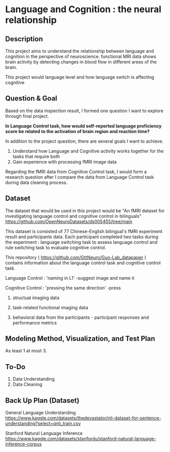 # Language and Cognition : the neural relationship

## Description

This project aims to understand the relationship between language and cognition in the perspective of neuroscience. functional MRI data shows brain activity by detecting changes in blood flow in different areas of the brain.

This project would 
language level and how language switch is affecting cognitive 


## Question & Goal
Based on the data inspection result, I formed one question I want to explore through final project.

**In Language Control task, how would self-reported language proficiency score be related to the activation of brain region and reaction time?**

In addition to the project question, there are several goals I want to achieve.

1. Understand how Language and Cognitive activity works together for the tasks that require both
2. Gain experience with processing fMRI image data

Regarding the fMRI data from Cognitive Control task, I would form a research question after I compare the data from Language Control task during data cleaning process.

## Dataset
The dataset that would be used in this project would be "An fMRI dataset for investigating language control and cognitive control in bilinguals" https://github.com/OpenNeuroDatasets/ds005455/tree/main

This dataset is consisted of 77 Chinese-English bilingual's fMRI experiment result and participants data. Each participant completed two tasks during the experiment : language switching task to assess language control and rule switching task to evaluate cognitive control. 

This repository ( https://github.com/GttNeuro/Guo-Lab_datapaper ) contains information about the language control task and cognitive control task.

Language Control : 'naming in L1'
-suggest image and name it

Cognitive Control : 'pressing the same direction'
-press

1. structual imaging data

2. task-related functional imaging data

3. behavioral data from the participants - participant responses and performance metrics


## Modeling Method, Visualization, and Test Plan
As least 1 at most 3.

## To-Do
1. Data Understanding
2. Data Cleaning


## Back Up Plan (Dataset)
General Language Understanding
https://www.kaggle.com/datasets/thedevastator/nli-dataset-for-sentence-understanding?select=qnli_train.csv

Stanford Natural Language Inference
https://www.kaggle.com/datasets/stanfordu/stanford-natural-language-inference-corpus